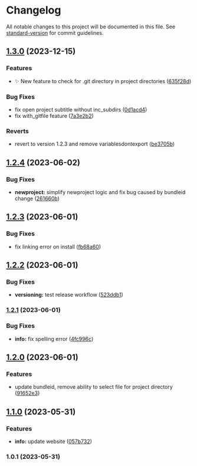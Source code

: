 # Changelog

All notable changes to this project will be documented in this file. See [standard-version](https://github.com/conventional-changelog/standard-version) for commit guidelines.

## [1.3.0](https://github.com/AppelBoomHD/alfred-vscode-github/compare/v1.2.4...v1.3.0) (2023-12-15)


### Features

* :sparkles: New feature to check for .git directory in project directories ([635f28d](https://github.com/AppelBoomHD/alfred-vscode-github/commit/635f28d260637b7a22bce8b9825fe40e8cdefcc7))


### Bug Fixes

* fix open project subtitle without inc_subdirs ([0d1acd4](https://github.com/AppelBoomHD/alfred-vscode-github/commit/0d1acd463229b2f6b19925befa25a0e3a937c4a1))
* fix with_gitfile feature ([7a3e2b2](https://github.com/AppelBoomHD/alfred-vscode-github/commit/7a3e2b2f8f7e643b28c9a9da49fb2e7e5bb484a0))


### Reverts

* revert to version 1.2.3 and remove variablesdontexport ([be3705b](https://github.com/AppelBoomHD/alfred-vscode-github/commit/be3705bb093ec16d9d0b148162186cea0017abb3))

## [1.2.4](https://github.com/AppelBoomHD/alfred-vscode-github/compare/v1.2.3...v1.2.4) (2023-06-02)


### Bug Fixes

* **newproject:** simplify newproject logic and fix bug caused by bundleid change ([261660b](https://github.com/AppelBoomHD/alfred-vscode-github/commit/261660b5170d85dcd4e268110cdd32d00e933d9e))

## [1.2.3](https://github.com/AppelBoomHD/alfred-vscode-github/compare/v1.2.2...v1.2.3) (2023-06-01)


### Bug Fixes

* fix linking error on install ([fb68a60](https://github.com/AppelBoomHD/alfred-vscode-github/commit/fb68a607d798644fb8053bcdc96e2437a50012d9))

## [1.2.2](https://github.com/AppelBoomHD/alfred-vscode-github/compare/v1.2.1...v1.2.2) (2023-06-01)


### Bug Fixes

* **versioning:** test release workflow ([523ddb1](https://github.com/AppelBoomHD/alfred-vscode-github/commit/523ddb19313bc6fd1842da4a1db48a2cfd91f9df))

### [1.2.1](https://github.com/AppelBoomHD/alfred-vscode-github/compare/v1.2.0...v1.2.1) (2023-06-01)


### Bug Fixes

* **info:** fix spelling error ([4fc996c](https://github.com/AppelBoomHD/alfred-vscode-github/commit/4fc996c6f316684d23b8f8f1eb3b95f5931a28fb))

## [1.2.0](https://github.com/AppelBoomHD/alfred-vscode-github/compare/v1.1.0...v1.2.0) (2023-06-01)


### Features

* update bundleid, remove ability to select file for project directory ([91652e3](https://github.com/AppelBoomHD/alfred-vscode-github/commit/91652e3fba2a2d7708d910bad1bfff35ffb8a114))

## [1.1.0](https://github.com/AppelBoomHD/alfred-vscode-github/compare/v1.0.1...v1.1.0) (2023-05-31)


### Features

* **info:** update website ([057b732](https://github.com/AppelBoomHD/alfred-vscode-github/commit/057b7327c18409563835e07c10255dd68dbc1515))

### 1.0.1 (2023-05-31)

